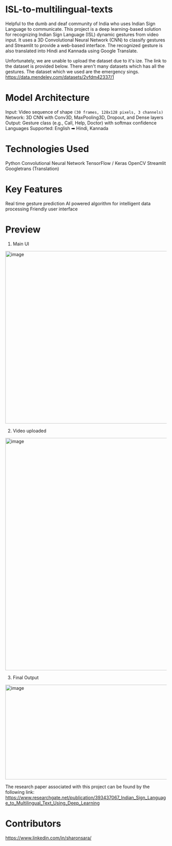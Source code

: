 # ISL-to-multilingual-texts
Helpful to the dumb and deaf community of India who uses Indian Sign Language to communicate.
This project is a deep learning-based solution for recognizing Indian Sign Language (ISL) dynamic gestures from video input. It uses a 3D Convolutional Neural Network (CNN) to classify gestures and Streamlit to provide a web-based interface. The recognized gesture is also translated into Hindi and Kannada using Google Translate.

Unfortunately, we are unable to upload the dataset due to it's ize. The link to the dataset is provided below. There aren't many datasets which has all the gestures. The dataset which we used are the emergency sings.
https://data.mendeley.com/datasets/2vfdm42337/1

# Model Architecture
Input: Video sequence of shape `(30 frames, 128x128 pixels, 3 channels)`
Network: 3D CNN with Conv3D, MaxPooling3D, Dropout, and Dense layers
Output: Gesture class (e.g., Call, Help, Doctor) with softmax confidence
Languages Supported: English ➡ Hindi, Kannada

# Technologies Used
Python
Convolutional Neural Network
TensorFlow / Keras
OpenCV
Streamlit
Googletrans (Translation)

# Key Features
Real time gesture prediction
AI powered algorithm for intelligent data processing
Friendly user interface

# Preview
1. Main UI
<img width="1239" height="539" alt="image" src="https://github.com/user-attachments/assets/e6cae22b-3165-43a1-a1a4-2773b2428bb7" />

2. Video uploaded 
<img width="946" height="726" alt="image" src="https://github.com/user-attachments/assets/5b32964e-ac73-49af-b2ec-9316261820d9" />

3. Final Output
<img width="918" height="296" alt="image" src="https://github.com/user-attachments/assets/6c6ebbb7-7aae-4ca6-9a0d-b2a9eeed9636" />

The research paper associated with this project can be found by the following link:
https://www.researchgate.net/publication/393437067_Indian_Sign_Language_to_Multilingual_Text_Using_Deep_Learning

# Contributors
https://www.linkedin.com/in/sharonsara/
